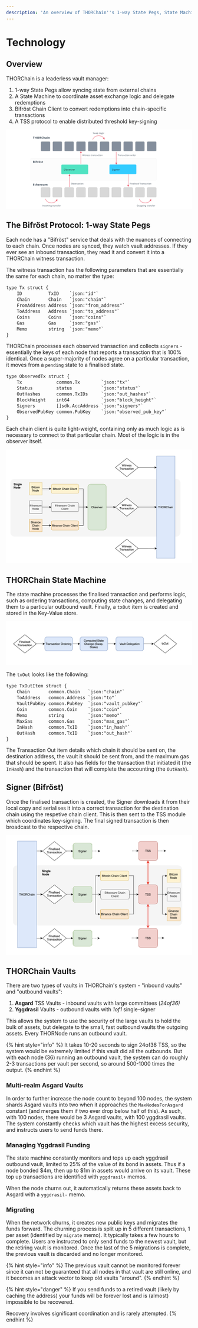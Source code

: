 ```yaml
---
description: 'An overview of THORChain''s 1-way State Pegs, State Machine and TSS Protocol.'
---
```


# Technology

## Overview

THORChain is a leaderless vault manager: 

1. 1-way State Pegs allow syncing state from external chains
2. A State Machine to coordinate asset exchange logic and delegate redemptions
3. Bifröst Chain Client to convert redemptions into chain-specific transactions
4. A TSS protocol to enable distributed threshold key-signing

![How THORChain works](.gitbook/assets/image%20%284%29.png)

## The Bifröst Protocol: 1-way State Pegs

Each node has a "Bifröst" service that deals with the nuances of connecting to each chain. Once nodes are synced, they watch vault addresses. If they ever see an inbound transaction, they read it and convert it into a THORChain witness transaction. 

The witness transaction has the following parameters that are essentially the same for each chain, no matter the type:

```text
type Tx struct {
	ID          TxID    `json:"id"`
	Chain       Chain   `json:"chain"`
	FromAddress Address `json:"from_address"`
	ToAddress   Address `json:"to_address"`
	Coins       Coins   `json:"coins"`
	Gas         Gas     `json:"gas"`
	Memo        string  `json:"memo"`
}
```

THORChain processes each observed transaction and collects `signers` - essentially the keys of each node that reports a transaction that is 100% identical. Once a super-majority of nodes agree on a particular transaction, it moves from a `pending` state to a finalised state. 

```text
type ObservedTx struct {
	Tx             common.Tx        `json:"tx"`
	Status         status           `json:"status"`
	OutHashes      common.TxIDs     `json:"out_hashes"` 
	BlockHeight    int64            `json:"block_height"`
	Signers        []sdk.AccAddress `json:"signers"` 
	ObservedPubKey common.PubKey    `json:"observed_pub_key"`
}
```

Each chain client is quite light-weight, containing only as much logic as is necessary to connect to that particular chain. Most of the logic is in the observer itself. 

![](.gitbook/assets/image%20%286%29.png)

## THORChain State Machine

The state machine processes the finalised transaction and performs logic, such as ordering transactions, computing state changes, and delegating them to a particular outbound vault. Finally, a `txOut` item is created and stored in the Key-Value store. 

![](.gitbook/assets/image%20%2816%29.png)

The `txOut` looks like the following:

```text
type TxOutItem struct {
	Chain       common.Chain   `json:"chain"`
	ToAddress   common.Address `json:"to"`
	VaultPubKey common.PubKey  `json:"vault_pubkey"`
	Coin        common.Coin    `json:"coin"`
	Memo        string         `json:"memo"`
	MaxGas      common.Gas     `json:"max_gas"`
	InHash      common.TxID    `json:"in_hash"`
	OutHash     common.TxID    `json:"out_hash"`
}
```

The Transaction Out item details which chain it should be sent on, the destination address, the vault it should be sent from, and the maximum gas that should be spent. It also has fields for the transaction that initiated it \(the `InHash`\) and the transaction that will complete the accounting \(the `OutHash`\).

## Signer \(Bifröst\)

Once the finalised transaction is created, the Signer downloads it from their local copy and serialises it into a correct transaction for the destination chain using the respetive chain client. This is then sent to the TSS module which coordinates key-signing. The final signed transaction is then broadcast to the respective chain. 

![](.gitbook/assets/image%20%2810%29.png)

## THORChain Vaults

There are two types of vaults in THORChain's system - "inbound vaults" and "outbound vaults":

1. **Asgard** TSS Vaults - inbound vaults with large committees \(_24of36\)_
2. **Yggdrasil** Vaults - outbound vaults with _1of1_ single-signer

This allows the system to use the security of the large vaults to hold the bulk of assets, but delegate to the small, fast outbound vaults the outgoing assets. Every THORNode runs an outbound vault. 

{% hint style="info" %}
It takes 10-20 seconds to sign 24of36 TSS, so the system would be extremely limited if this vault did all the outbounds. But with each node \(36\) running an outbound vault, the system can do roughly 2-3 transactions per vault per second, so around 500-1000 times the output. 
{% endhint %}

### Multi-realm Asgard Vaults

In order to further increase the node count to beyond 100 nodes, the system shards Asgard vaults into two when it approaches the `MaxNodesForAsgard` constant \(and merges them if two ever drop below half of this\). As such, with 100 nodes, there would be 3 Asgard vaults, with 100 yggdrasil vaults. The system constantly checks which vault has the highest excess security, and instructs users to send funds there. 

### Managing Yggdrasil Funding

The state machine constantly monitors and tops up each yggdrasil outbound vault, limited to 25% of the value of its bond in assets. Thus if a node bonded $4m, then up to $1m in assets would arrive on its vault. These top up transactions are identified with `yggdrasil+` memos. 

When the node churns out, it automatically returns these assets back to Asgard with a `yggdrasil-` memo. 

### Migrating

When the network churns, it creates new public keys and migrates the funds forward. The churning process is split up in 5 different transactions, 1 per asset \(identified by `migrate` memo\). It typically takes a few hours to complete. Users are instructed to only send funds to the newest vault, but the retiring vault is monitored. Once the last of the 5 migrations is complete, the previous vault is discarded and no longer monitored. 

{% hint style="info" %}
The previous vault cannot be monitored forever since it can not be guaranteed that all nodes in that vault are still online, and it becomes an attack vector to keep old vaults "around".
{% endhint %}

{% hint style="danger" %}
If you send funds to a retired vault \(likely by caching the address\) your funds will be forever lost and is \(almost\) impossible to be recovered. 

Recovery involves significant coordination and is rarely attempted. 
{% endhint %}

